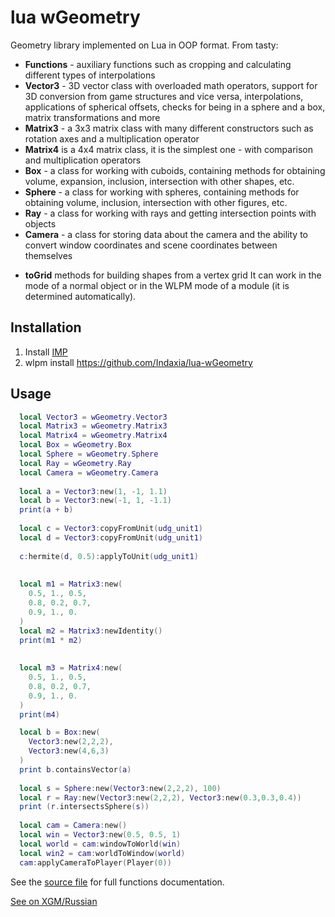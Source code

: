 # lua wGeometry
Geometry library implemented on Lua in OOP format.
From tasty:

- **Functions** - auxiliary functions such as cropping and calculating different types of interpolations
- **Vector3** - 3D vector class with overloaded math operators, support for 3D conversion from game structures and vice versa, interpolations, applications of spherical offsets, checks for being in a sphere and a box, matrix transformations and more
- **Matrix3** - a 3x3 matrix class with many different constructors such as rotation axes and a multiplication operator
- **Matrix4** is a 4x4 matrix class, it is the simplest one - with comparison and multiplication operators
- **Box** - a class for working with cuboids, containing methods for obtaining volume, expansion, inclusion, intersection with other shapes, etc.
- **Sphere** - a class for working with spheres, containing methods for obtaining volume, inclusion, intersection with other figures, etc.
- **Ray** - a class for working with rays and getting intersection points with objects
- **Camera** - a class for storing data about the camera and the ability to convert window coordinates and scene coordinates between themselves

+ **toGrid** methods for building shapes from a vertex grid
It can work in the mode of a normal object or in the WLPM mode of a module (it is determined automatically).

## Installation

1. Install [IMP](https://github.com/Indaxia/imp)
2. wlpm install https://github.com/Indaxia/lua-wGeometry

## Usage

```lua
  local Vector3 = wGeometry.Vector3
  local Matrix3 = wGeometry.Matrix3
  local Matrix4 = wGeometry.Matrix4
  local Box = wGeometry.Box 
  local Sphere = wGeometry.Sphere 
  local Ray = wGeometry.Ray
  local Camera = wGeometry.Camera
  
  local a = Vector3:new(1, -1, 1.1)
  local b = Vector3:new(-1, 1, -1.1)
  print(a + b)
  
  local c = Vector3:copyFromUnit(udg_unit1)
  local d = Vector3:copyFromUnit(udg_unit1)
  
  c:hermite(d, 0.5):applyToUnit(udg_unit1)
  
  
  local m1 = Matrix3:new(
    0.5, 1., 0.5, 
    0.8, 0.2, 0.7, 
    0.9, 1., 0.
  )
  local m2 = Matrix3:newIdentity()
  print(m1 * m2)
  
  
  local m3 = Matrix4:new(
    0.5, 1., 0.5, 
    0.8, 0.2, 0.7, 
    0.9, 1., 0.
  )
  print(m4)

  local b = Box:new(
    Vector3:new(2,2,2),
    Vector3:new(4,6,3)
  )
  print b.containsVector(a)
  
  local s = Sphere:new(Vector3:new(2,2,2), 100)
  local r = Ray:new(Vector3:new(2,2,2), Vector3:new(0.3,0.3,0.4))
  print (r.intersectsSphere(s))
  
  local cam = Camera:new()
  local win = Vector3:new(0.5, 0.5, 1)
  local world = cam:windowToWorld(win)
  local win2 = cam:worldToWindow(world)
  cam:applyCameraToPlayer(Player(0))
```

See the [source file](/src/wGeometry.lua) for full functions documentation.

[See on XGM/Russian](https://xgm.guru/p/wc3/lua-wgeometry)
